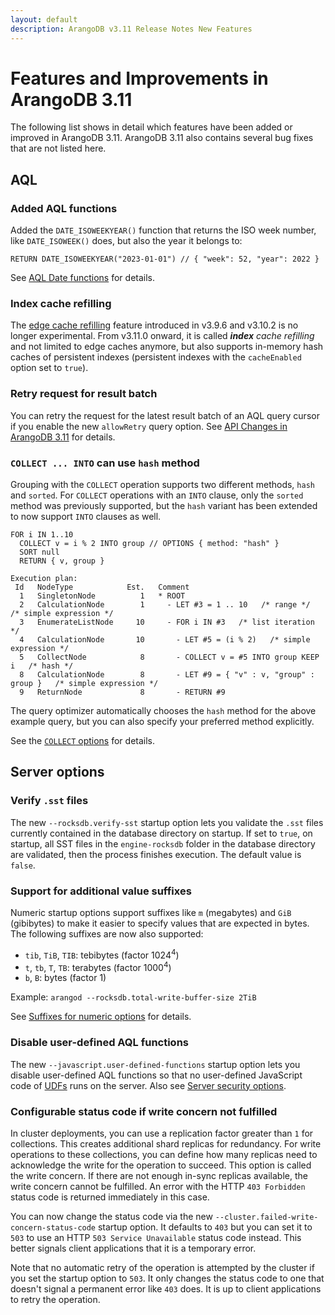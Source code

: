 ```yaml
---
layout: default
description: ArangoDB v3.11 Release Notes New Features
---
```

Features and Improvements in ArangoDB 3.11
==========================================

The following list shows in detail which features have been added or improved in
ArangoDB 3.11. ArangoDB 3.11 also contains several bug fixes that are not listed
here.

AQL
---

### Added AQL functions

Added the `DATE_ISOWEEKYEAR()` function that returns the ISO week number,
like `DATE_ISOWEEK()` does, but also the year it belongs to:

```aql
RETURN DATE_ISOWEEKYEAR("2023-01-01") // { "week": 52, "year": 2022 }
```

See [AQL Date functions](aql/functions-date.html#date_isoweekyear) for details.

### Index cache refilling

The [edge cache refilling](release-notes-new-features310.html#edge-cache-refilling-experimental)
feature introduced in v3.9.6 and v3.10.2 is no longer experimental. From v3.11.0
onward, it is called _**index** cache refilling_ and not limited to edge caches
anymore, but also supports in-memory hash caches of persistent indexes
(persistent indexes with the `cacheEnabled` option set to `true`).

### Retry request for result batch

You can retry the request for the latest result batch of an AQL query cursor if
you enable the new `allowRetry` query option. See
[API Changes in ArangoDB 3.11](release-notes-api-changes311.html#cursor-api)
for details.

### `COLLECT ... INTO` can use `hash` method

Grouping with the `COLLECT` operation supports two different methods, `hash` and
`sorted`. For `COLLECT` operations with an `INTO` clause, only the `sorted` method
was previously supported, but the `hash` variant has been extended to now support
`INTO` clauses as well.

```aql
FOR i IN 1..10
  COLLECT v = i % 2 INTO group // OPTIONS { method: "hash" }
  SORT null
  RETURN { v, group }
```

```aql
Execution plan:
 Id   NodeType            Est.   Comment
  1   SingletonNode          1   * ROOT
  2   CalculationNode        1     - LET #3 = 1 .. 10   /* range */   /* simple expression */
  3   EnumerateListNode     10     - FOR i IN #3   /* list iteration */
  4   CalculationNode       10       - LET #5 = (i % 2)   /* simple expression */
  5   CollectNode            8       - COLLECT v = #5 INTO group KEEP i   /* hash */
  8   CalculationNode        8       - LET #9 = { "v" : v, "group" : group }   /* simple expression */
  9   ReturnNode             8       - RETURN #9
```

The query optimizer automatically chooses the `hash` method for the above
example query, but you can also specify your preferred method explicitly.

See the [`COLLECT` options](aql/operations-collect.html#method) for details.

Server options
--------------

### Verify `.sst` files

The new `--rocksdb.verify-sst` startup option lets you validate the `.sst` files
currently contained in the database directory on startup. If set to `true`,
on startup, all SST files in the `engine-rocksdb` folder in the database
directory are validated, then the process finishes execution.
The default value is `false`.

### Support for additional value suffixes

Numeric startup options support suffixes like `m` (megabytes) and `GiB` (gibibytes)
to make it easier to specify values that are expected in bytes. The following
suffixes are now also supported:

- `tib`, `TiB`, `TIB`: tebibytes (factor 1024<sup>4</sup>)
- `t`, `tb`, `T`, `TB`: terabytes (factor 1000<sup>4</sup>)
- `b`, `B`: bytes (factor 1)

Example: `arangod --rocksdb.total-write-buffer-size 2TiB`

See [Suffixes for numeric options](administration-configuration.html#suffixes-for-numeric-options)
for details.

### Disable user-defined AQL functions

The new `--javascript.user-defined-functions` startup option lets you disable
user-defined AQL functions so that no user-defined JavaScript code of
[UDFs](aql/extending.html) runs on the server. Also see
[Server security options](security-security-options.html).

### Configurable status code if write concern not fulfilled

In cluster deployments, you can use a replication factor greater than `1` for
collections. This creates additional shard replicas for redundancy. For write
operations to these collections, you can define how many replicas need to
acknowledge the write for the operation to succeed. This option is called the
write concern. If there are not enough in-sync replicas available, the
write concern cannot be fulfilled. An error with the HTTP `403 Forbidden`
status code is returned immediately in this case.

You can now change the status code via the new
`--cluster.failed-write-concern-status-code` startup option. It defaults to `403`
but you can set it to `503` to use an HTTP `503 Service Unavailable` status code
instead. This better signals client applications that it is a temporary error.

Note that no automatic retry of the operation is attempted by the cluster if you
set the startup option to `503`. It only changes the status code to one that
doesn't signal a permanent error like `403` does.
It is up to client applications to retry the operation.
